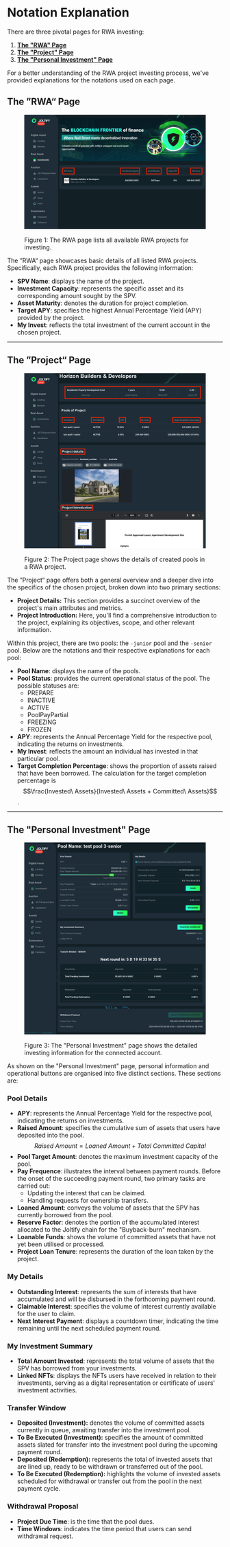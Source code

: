 # Notation Explanation

There are three pivotal pages for RWA investing:

1. [**The "RWA" Page**](./)
2. [**The "Project" Page**](notation-explanation.md#the-project-page)
3. [**The "Personal Investment" Page**](notation-explanation.md#the-personal-investment-page)

For a better understanding of the RWA project investing process, we've provided explanations for the notations used on each page.

## The ”RWA“ Page

<figure><img src="../../.gitbook/assets/rwa1.png" alt=""><figcaption><p>Figure 1: The RWA page lists all available RWA projects for investing.</p></figcaption></figure>

The ”RWA“ page showcases basic details of all listed RWA projects. Specifically, each RWA project provides the following information:

* **SPV Name**: displays the name of the project.
* **Investment Capacity**: represents the specific asset and its corresponding amount sought by the SPV.
* **Asset Maturity**: denotes the duration for project completion.
* **Target APY**: specifies the highest Annual Percentage Yield (APY) provided by the project.
* **My Invest**: reflects the total investment of the current account in the chosen project.

***

## The ”Project“ Page

<figure><img src="../../.gitbook/assets/rwa2.png" alt=""><figcaption><p>Figure 2: The Project page shows the details of created pools in a RWA project.</p></figcaption></figure>

The ”Project“ page offers both a general overview and a deeper dive into the specifics of the chosen project, broken down into two primary sections:

* **Project Details:** This section provides a succinct overview of the project's main attributes and metrics.
* **Project Introduction:** Here, you'll find a comprehensive introduction to the project, explaining its objectives, scope, and other relevant information.

Within this project, there are two pools: the `-junior` pool and the `-senior` pool. Below are the notations and their respective explanations for each pool:

* **Pool Name**: displays the name of the pools.
* **Pool Status**: provides the current operational status of the pool. The possible statuses are:
  * PREPARE
  * INACTIVE
  * ACTIVE
  * PoolPayPartial
  * FREEZING
  * FROZEN
* **APY**: represents the Annual Percentage Yield for the respective pool, indicating the returns on investments.
* **My Invest**: reflects the amount an individual has invested in that particular pool.
* **Target Completion Percentage**: shows the proportion of assets raised that have been borrowed. The calculation for the target completion percentage is $$\frac{Invested\ Assets}{Invested\ Assets + Committed\ Assets}$$.

***

## The "Personal Investment" Page

<figure><img src="../../.gitbook/assets/rwa_personal_page.png" alt=""><figcaption><p>Figure 3: The "Personal Investment" page shows the detailed investing information for the connected account.</p></figcaption></figure>

As shown on the "Personal Investment" page, personal information and operational buttons are organised into five distinct sections. These sections are:

### Pool Details

* **APY**: represents the Annual Percentage Yield for the respective pool, indicating the returns on investments.
* **Raised Amount**: specifies the cumulative sum of assets that users have deposited into the pool.$$Raised\ Amount = Loaned\ Amount + Total\ Committed\ Capital$$
* **Pool Target Amount**: denotes the maximum investment capacity of the pool.
* **Pay Frequence**: illustrates the interval between payment rounds. Before the onset of the succeeding payment round, two primary tasks are carried out:
  * Updating the interest that can be claimed.
  * Handling requests for ownership transfers.
* **Loaned Amount**: conveys the volume of assets that the SPV has currently borrowed from the pool.
* **Reserve Factor**: denotes the portion of the accumulated interest allocated to the Joltify chain for the "Buyback-burn" mechanism.
* **Loanable Funds**: shows the volume of committed assets that have not yet been utilised or processed.
* **Project Loan Tenure**: represents the duration of the loan taken by the project.

### My Details

* **Outstanding Interest**: represents the sum of interests that have accumulated and will be disbursed in the forthcoming payment round.
* **Claimable Interest**: specifies the volume of interest currently available for the user to claim.
* **Next Interest Payment**: displays a countdown timer, indicating the time remaining until the next scheduled payment round.

### My Investment Summary

* **Total Amount Invested**: represents the total volume of assets that the SPV has borrowed from your investments.
* **Linked NFTs**: displays the NFTs users have received in relation to their investments, serving as a digital representation or certificate of users' investment activities.

### Transfer Window

* **Deposited (Investment):** denotes the volume of committed assets currently in queue, awaiting transfer into the investment pool.
* **To Be Executed (Investment):** specifies the amount of committed assets slated for transfer into the investment pool during the upcoming payment round.
* **Deposited (Redemption):** represents the total of invested assets that are lined up, ready to be withdrawn or transferred out of the pool.
* **To Be Executed (Redemption):** highlights the volume of invested assets scheduled for withdrawal or transfer out from the pool in the next payment cycle.

### Withdrawal Proposal

* **Project Due Time**: is the time that the pool dues.
* **Time Windows**: indicates the time period that users can send withdrawal request.
